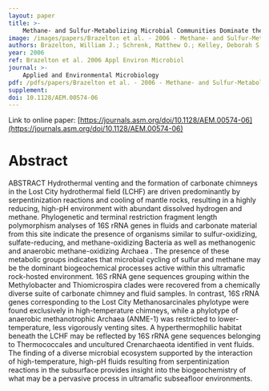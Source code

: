 ```yaml
---
layout: paper
title: >-
    Methane- and Sulfur-Metabolizing Microbial Communities Dominate the Lost City Hydrothermal Field Ecosystem
image: /images/papers/Brazelton et al. - 2006 - Methane- and Sulfur-Metabolizing Microbial Communi.png
authors: Brazelton, William J.; Schrenk, Matthew O.; Kelley, Deborah S.; Baross, John A.
year: 2006
ref: Brazelton et al. 2006 Appl Environ Microbiol
journal: >-
    Applied and Environmental Microbiology
pdf: /pdfs/papers/Brazelton et al. - 2006 - Methane- and Sulfur-Metabolizing Microbial Communi.pdf
supplement: 
doi: 10.1128/AEM.00574-06
---
```


Link to online paper: [https://journals.asm.org/doi/10.1128/AEM.00574-06](https://journals.asm.org/doi/10.1128/AEM.00574-06)

# Abstract

ABSTRACT                            Hydrothermal venting and the formation of carbonate chimneys in the Lost City hydrothermal field (LCHF) are driven predominantly by serpentinization reactions and cooling of mantle rocks, resulting in a highly reducing, high-pH environment with abundant dissolved hydrogen and methane. Phylogenetic and terminal restriction fragment length polymorphism analyses of 16S rRNA genes in fluids and carbonate material from this site indicate the presence of organisms similar to sulfur-oxidizing, sulfate-reducing, and methane-oxidizing               Bacteria               as well as methanogenic and anaerobic methane-oxidizing               Archaea               . The presence of these metabolic groups indicates that microbial cycling of sulfur and methane may be the dominant biogeochemical processes active within this ultramafic rock-hosted environment. 16S rRNA gene sequences grouping within the               Methylobacter               and               Thiomicrospira               clades were recovered from a chemically diverse suite of carbonate chimney and fluid samples. In contrast, 16S rRNA genes corresponding to the Lost City               Methanosarcinales               phylotype were found exclusively in high-temperature chimneys, while a phylotype of anaerobic methanotrophic               Archaea               (ANME-1) was restricted to lower-temperature, less vigorously venting sites. A hyperthermophilic habitat beneath the LCHF may be reflected by 16S rRNA gene sequences belonging to               Thermococcales               and uncultured               Crenarchaeota               identified in vent fluids. The finding of a diverse microbial ecosystem supported by the interaction of high-temperature, high-pH fluids resulting from serpentinization reactions in the subsurface provides insight into the biogeochemistry of what may be a pervasive process in ultramafic subseafloor environments.

